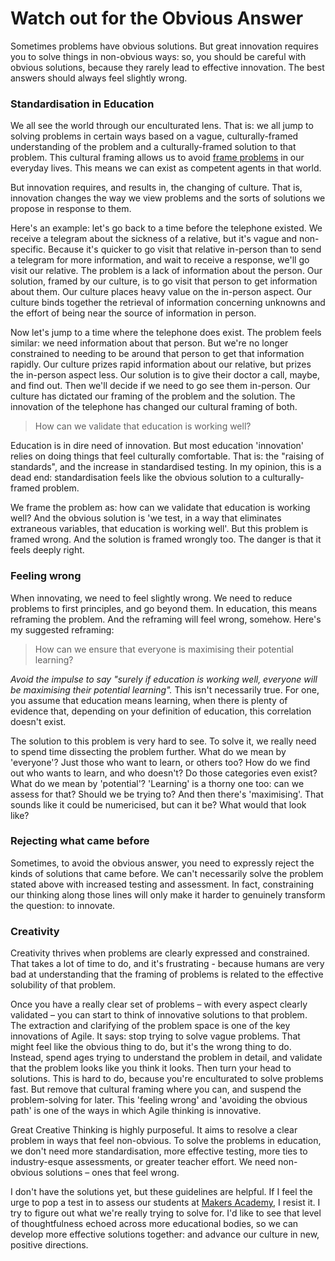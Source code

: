 # Watch out for the Obvious Answer

Sometimes problems have obvious solutions. But great innovation requires you to solve things in non-obvious ways: so, you should be careful with obvious solutions, because they rarely lead to effective innovation. The best answers should always feel slightly wrong.

### Standardisation in Education

We all see the world through our enculturated lens. That is: we all jump to solving problems in certain ways based on a vague, culturally-framed understanding of the problem and a culturally-framed solution to that problem. This cultural framing allows us to avoid [frame problems](https://en.wikipedia.org/wiki/Frame_problem) in our everyday lives. This means we can exist as competent agents in that world.

But innovation requires, and results in, the changing of culture. That is, innovation changes the way we view problems and the sorts of solutions we propose in response to them. 

Here's an example: let's go back to a time before the telephone existed. We receive a telegram about the sickness of a relative, but it's vague and non-specific. Because it's quicker to go visit that relative in-person than to send a telegram for more information, and wait to receive a response, we'll go visit our relative. The problem is a lack of information about the person. Our solution, framed by our culture, is to go visit that person to get information about them. Our culture places heavy value on the in-person aspect. Our culture binds together the retrieval of information concerning unknowns and the effort of being near the source of information in person.

Now let's jump to a time where the telephone does exist. The problem feels similar: we need information about that person. But we're no longer constrained to needing to be around that person to get that information rapidly. Our culture prizes rapid information about our relative, but prizes the in-person aspect less. Our solution is to give their doctor a call, maybe, and find out. Then we'll decide if we need to go see them in-person. Our culture has dictated our framing of the problem and the solution. The innovation of the telephone has changed our cultural framing of both.

> How can we validate that education is working well?

Education is in dire need of innovation. But most education 'innovation' relies on doing things that feel culturally comfortable. That is: the "raising of standards", and the increase in standardised testing. In my opinion, this is a dead end: standardisation feels like the obvious solution to a culturally-framed problem.

We frame the problem as: how can we validate that education is working well? And the obvious solution is 'we test, in a way that eliminates extraneous variables, that education is working well'. But this problem is framed wrong. And the solution is framed wrongly too. The danger is that it feels deeply right.

### Feeling wrong

When innovating, we need to feel slightly wrong. We need to reduce problems to first principles, and go beyond them. In education, this means reframing the problem. And the reframing will feel wrong, somehow. Here's my suggested reframing:

> How can we ensure that everyone is maximising their potential learning?

*Avoid the impulse to say "surely if education is working well, everyone will be maximising their potential learning".* This isn't necessarily true. For one, you assume that education means learning, when there is plenty of evidence that, depending on your definition of education, this correlation doesn't exist.

The solution to this problem is very hard to see. To solve it, we really need to spend time dissecting the problem further. What do we mean by 'everyone'? Just those who want to learn, or others too? How do we find out who wants to learn, and who doesn't? Do those categories even exist? What do we mean by 'potential'? 'Learning' is a thorny one too: can we assess for that? Should we be trying to? And then there's 'maximising'. That sounds like it could be numericised, but can it be? What would that look like?

### Rejecting what came before

Sometimes, to avoid the obvious answer, you need to expressly reject the kinds of solutions that came before. We can't necessarily solve the problem stated above with increased testing and assessment. In fact, constraining our thinking along those lines will only make it harder to genuinely transform the question: to innovate.

### Creativity

Creativity thrives when problems are clearly expressed and constrained. That takes a lot of time to do, and it's frustrating - because humans are very bad at understanding that the framing of problems is related to the effective solubility of that problem.

Once you have a really clear set of problems – with every aspect clearly validated – you can start to think of innovative solutions to that problem. The extraction and clarifying of the problem space is one of the key innovations of Agile. It says: stop trying to solve vague problems. That might feel like the obvious thing to do, but it's the wrong thing to do. Instead, spend ages trying to understand the problem in detail, and validate that the problem looks like you think it looks. Then turn your head to solutions. This is hard to do, because you're enculturated to solve problems fast. But remove that cultural framing where you can, and suspend the problem-solving for later. This 'feeling wrong' and 'avoiding the obvious path' is one of the ways in which Agile thinking is innovative.

Great Creative Thinking is highly purposeful. It aims to resolve a clear problem in ways that feel non-obvious. To solve the problems in education, we don't need more standardisation, more effective testing, more ties to industry-esque assessments, or greater teacher effort. We need non-obvious solutions – ones that feel wrong.

I don't have the solutions yet, but these guidelines are helpful. If I feel the urge to pop a test in to assess our students at [Makers Academy](http://makersacademy.com), I resist it. I try to figure out what we're really trying to solve for. I'd like to see that level of thoughtfulness echoed across more educational bodies, so we can develop more effective solutions together: and advance our culture in new, positive directions.